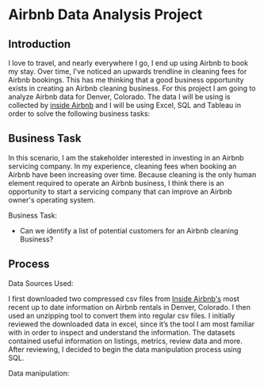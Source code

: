 # Airbnb Data Analysis Project

## Introduction
I love to travel, and nearly everywhere I go, I end up using Airbnb to book my stay. Over time, I've noticed an upwards trendline in cleaning fees for Airbnb bookings. This has me thinking that a good business opportunity exists in creating an Airbnb cleaning business.
For this project I am going to analyze Airbnb data for Denver, Colorado. The data I will be using is collected by [inside Airbnb](insideairbnb.com) and I  will be using Excel, SQL and Tableau in order to solve the following business tasks:



## Business Task
In this scenario, I am the stakeholder interested in investing in an Airbnb servicing company. 
In my experience, cleaning fees when booking an Airbnb have been increasing over time. Because cleaning is the only human element required to operate an Airbnb business, I think there is an opportunity to start a servicing company that can improve an Airbnb owner's operating system. 

Business Task:

* Can we identify a list of potential customers for an Airbnb cleaning Business?

## Process
Data Sources Used:

I first downloaded two compressed csv files from [Inside Airbnb's](insideairbnb.com) most recent up to date information on Airbnb rentals in Denver, Colorado. I then used an unzipping tool to convert them into regular csv files. I initially reviewed the downloaded data in excel, since it’s the tool I am most familiar with in order to inspect and understand the information. The datasets contained useful information on listings, metrics, review data and more. After reviewing, I decided to begin the data manipulation process using SQL.

Data manipulation:


